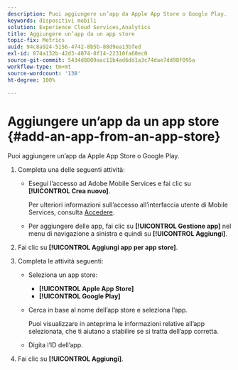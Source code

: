```yaml
---
description: Puoi aggiungere un’app da Apple App Store o Google Play.
keywords: dispositivi mobili
solution: Experience Cloud Services,Analytics
title: Aggiungere un’app da un app store
topic-fix: Metrics
uuid: 94c8a924-5156-4742-8b5b-88d9ea13bfed
exl-id: 874a132b-42d3-4074-8f14-22310fa60ec0
source-git-commit: 5434d8809aac11b4ad6dd1a3c74dae7dd98f095a
workflow-type: tm+mt
source-wordcount: '138'
ht-degree: 100%

---
```


# Aggiungere un’app da un app store {#add-an-app-from-an-app-store}

Puoi aggiungere un’app da Apple App Store o Google Play.

1. Completa una delle seguenti attività:

   * Esegui l’accesso ad Adobe Mobile Services e fai clic su **[!UICONTROL Crea nuovo]**.

      Per ulteriori informazioni sull’accesso all’interfaccia utente di Mobile Services, consulta [Accedere](/help/using/gs/gs-signin.md).

   * Per aggiungere delle app, fai clic su **[!UICONTROL Gestione app]** nel menu di navigazione a sinistra e quindi su **[!UICONTROL Aggiungi]**.

1. Fai clic su **[!UICONTROL Aggiungi app per app store]**.
1. Completa le attività seguenti:

   * Seleziona un app store:
      * **[!UICONTROL Apple App Store]**
      * **[!UICONTROL Google Play]**
   * Cerca in base al nome dell’app store e seleziona l’app.

      Puoi visualizzare in anteprima le informazioni relative all’app selezionata, che ti aiutano a stabilire se si tratta dell’app corretta.

   * Digita l’ID dell’app.


1. Fai clic su **[!UICONTROL Aggiungi]**.

